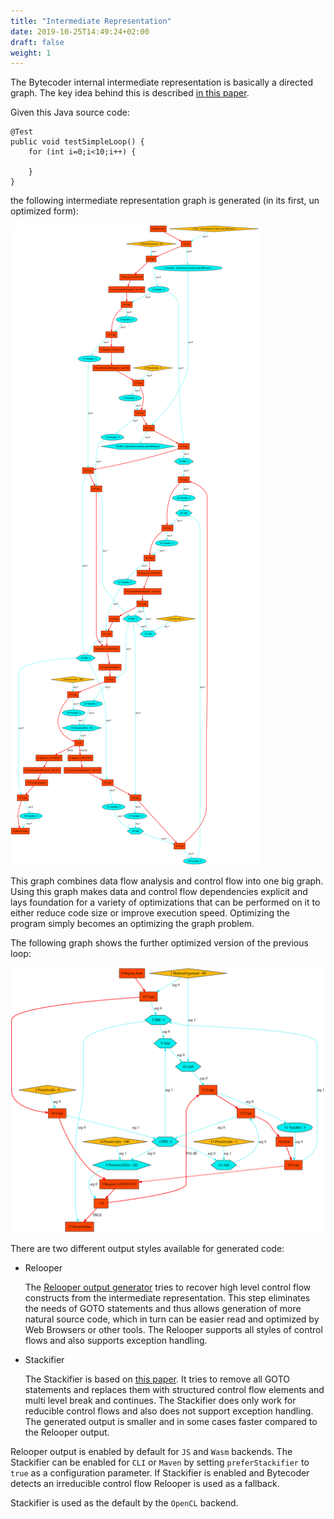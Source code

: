 ```yaml
---
title: "Intermediate Representation"
date: 2019-10-25T14:49:24+02:00
draft: false
weight: 1
---
```


The Bytecoder internal intermediate representation is basically a directed graph. The key idea behind this is described 
[in this paper](../core/src/main/java/de/mirkosertic/bytecoder/graph/c2-ir95-150110.pdf).

Given this Java source code:

```
@Test
public void testSimpleLoop() {
    for (int i=0;i<10;i++) {

    }
}
```

the following intermediate representation graph is generated (in its first, un optimized form):

![Intermediate representation graph](/docassets/ir_loopexample.svg)

This graph combines data flow analysis and control flow into one big graph. Using this graph makes data and
control flow dependencies explicit and lays foundation for a variety of optimizations that can be performed on it to
either reduce code size or improve execution speed. Optimizing the program simply becomes an optimizing
the graph problem.

The following graph shows the further optimized version of the previous loop:

![Intermediate representation graph optimized](/docassets/ir_loopexample_optimized.svg) 

There are two different output styles available for generated code:

* Relooper

    The [Relooper output generator](../../core/src/main/java/de/mirkosertic/bytecoder/relooper/paper.pdf)
    tries to recover high level control flow constructs from the intermediate representation. This step eliminates
    the needs of GOTO statements and thus allows generation of more natural source code, which in turn can be easier read
    and optimized by Web Browsers or other tools. The Relooper supports all styles of control flows and also supports
    exception handling.
    
* Stackifier

   The Stackifier is based on [this paper](../core/src/main/java/de/mirkosertic/bytecoder/relooper/SRC-RR-4.pdf). It
   tries to remove all GOTO statements and replaces them with structured control flow elements and multi level break
   and continues. The Stackifier does only work for reducible control flows and also does not support 
   exception handling. The generated output is smaller and in some cases faster compared to the Relooper output.

Relooper output is enabled by default for `JS` and `Wasm` backends. The Stackifier can be enabled for `CLI` or `Maven` by setting
`preferStackifier` to `true` as a configuration parameter. If Stackifier is enabled and Bytecoder detects an
irreducible control flow Relooper is used as a fallback.

Stackifier is used as the default by the `OpenCL` backend.
